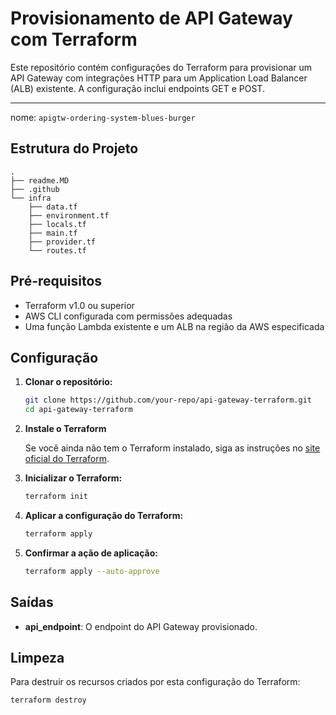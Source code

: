# Provisionamento de API Gateway com Terraform

Este repositório contém configurações do Terraform para provisionar um API Gateway com integrações HTTP para um Application Load Balancer (ALB) existente. A configuração inclui endpoints GET e POST.

---
nome: `apigtw-ordering-system-blues-burger`

## Estrutura do Projeto

```plaintext
.
├── readme.MD
├── .github
└── infra
    ├── data.tf
    ├── environment.tf
    ├── locals.tf
    ├── main.tf
    ├── provider.tf
    └── routes.tf
```

## Pré-requisitos

- Terraform v1.0 ou superior
- AWS CLI configurada com permissões adequadas
- Uma função Lambda existente e um ALB na região da AWS especificada

## Configuração

1. **Clonar o repositório:**
    ```sh
    git clone https://github.com/your-repo/api-gateway-terraform.git
    cd api-gateway-terraform
    ```

2. **Instale o Terraform**

   Se você ainda não tem o Terraform instalado, siga as instruções no [site oficial do Terraform](https://www.terraform.io/downloads.html).

3. **Inicializar o Terraform:**
    ```sh
    terraform init
    ```

4. **Aplicar a configuração do Terraform:**
    ```sh
    terraform apply
    ```

5. **Confirmar a ação de aplicação:**
    ```sh
    terraform apply --auto-approve
    ```

## Saídas

- **api_endpoint**: O endpoint do API Gateway provisionado.


## Limpeza

Para destruir os recursos criados por esta configuração do Terraform:

```sh
terraform destroy
```
